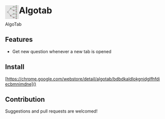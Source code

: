 # <img src="public/icons/icon_48.png" width="45" align="left"> Algotab

AlgoTab

## Features

- Get new question whenever a new tab is opened

## Install

[https://chrome.google.com/webstore/detail/algotab/bdbdkaldlokgnidglfhfdiecbmnimdne]() 

## Contribution

Suggestions and pull requests are welcomed!

